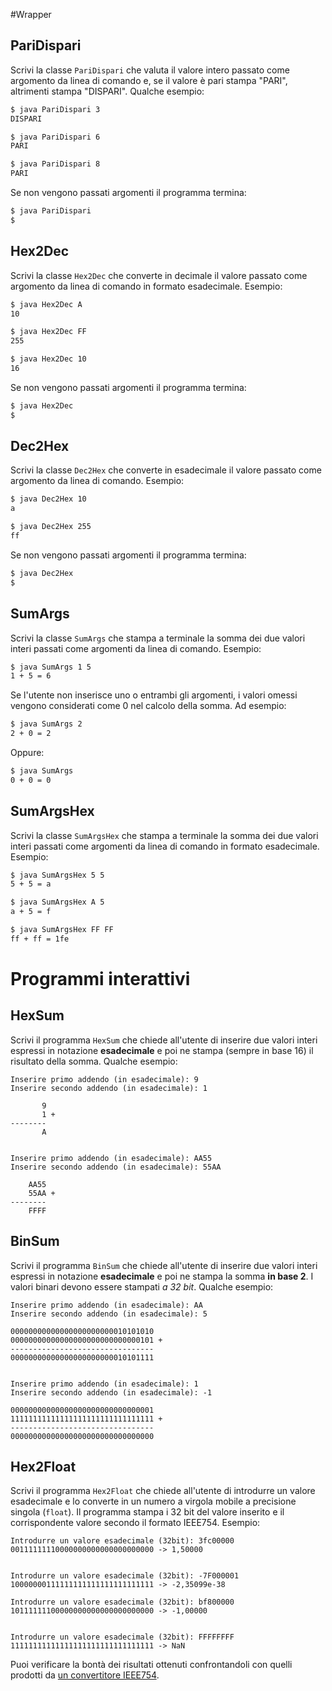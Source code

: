 #Wrapper

## PariDispari
Scrivi la classe `PariDispari` che valuta il valore intero passato come argomento da linea di comando e, se il valore è pari stampa "PARI", altrimenti stampa "DISPARI". Qualche esempio:

~~~bash
$ java PariDispari 3
DISPARI
~~~

~~~bash
$ java PariDispari 6
PARI
~~~

~~~bash
$ java PariDispari 8
PARI
~~~


Se non vengono passati argomenti il programma termina:

~~~bash
$ java PariDispari
$
~~~


## Hex2Dec
Scrivi la classe `Hex2Dec` che converte in decimale il valore passato come argomento da linea di comando in formato esadecimale. Esempio:

~~~bash
$ java Hex2Dec A
10
~~~

~~~bash
$ java Hex2Dec FF
255
~~~

~~~bash
$ java Hex2Dec 10
16
~~~

Se non vengono passati argomenti il programma termina:

~~~bash
$ java Hex2Dec
$
~~~

## Dec2Hex
Scrivi la classe `Dec2Hex` che converte in esadecimale il valore passato come argomento da linea di comando. Esempio:

~~~bash
$ java Dec2Hex 10
a
~~~

~~~bash                                                                                                               
$ java Dec2Hex 255
ff
~~~

Se non vengono passati argomenti il programma termina:

~~~bash
$ java Dec2Hex
$
~~~

## SumArgs

Scrivi la classe `SumArgs` che stampa a terminale la somma dei due valori interi passati come argomenti da linea di comando. Esempio:

~~~bash
$ java SumArgs 1 5
1 + 5 = 6
~~~

Se l'utente non inserisce uno o entrambi gli argomenti, i valori omessi vengono considerati come 0 nel calcolo della somma. Ad esempio:

~~~bash
$ java SumArgs 2
2 + 0 = 2
~~~

Oppure:

~~~bash
$ java SumArgs
0 + 0 = 0
~~~

## SumArgsHex

Scrivi la classe `SumArgsHex` che stampa a terminale la somma dei due valori interi passati come argomenti da linea di comando in formato esadecimale. Esempio:

~~~bash
$ java SumArgsHex 5 5
5 + 5 = a
~~~

~~~bash
$ java SumArgsHex A 5
a + 5 = f
~~~

~~~bash
$ java SumArgsHex FF FF
ff + ff = 1fe
~~~

# Programmi interattivi

## HexSum

Scrivi il programma `HexSum` che chiede all'utente di inserire due valori interi espressi in notazione **esadecimale** e poi ne stampa (sempre in base 16) il risultato della somma. Qualche esempio:

~~~text
Inserire primo addendo (in esadecimale): 9
Inserire secondo addendo (in esadecimale): 1

       9
       1 +
--------
       A
       
       
Inserire primo addendo (in esadecimale): AA55
Inserire secondo addendo (in esadecimale): 55AA

    AA55
    55AA +
--------
    FFFF
~~~

## BinSum

Scrivi il programma `BinSum` che chiede all'utente di inserire due valori interi espressi in notazione **esadecimale** e poi ne stampa la somma **in base 2**. I valori binari devono essere stampati *a 32 bit*. Qualche esempio:

~~~text
Inserire primo addendo (in esadecimale): AA
Inserire secondo addendo (in esadecimale): 5

00000000000000000000000010101010
00000000000000000000000000000101 +
--------------------------------
00000000000000000000000010101111


Inserire primo addendo (in esadecimale): 1
Inserire secondo addendo (in esadecimale): -1

00000000000000000000000000000001
11111111111111111111111111111111 +
--------------------------------
00000000000000000000000000000000
~~~

## Hex2Float
Scrivi il programma `Hex2Float` che chiede all'utente di introdurre un valore esadecimale e lo converte in un numero a virgola mobile a precisione singola (`float`). Il programma stampa i 32 bit del valore inserito e il corrispondente valore secondo il formato IEEE754. Esempio:

~~~text
Introdurre un valore esadecimale (32bit): 3fc00000
00111111110000000000000000000000 -> 1,50000


Introdurre un valore esadecimale (32bit): -7F000001
10000000111111111111111111111111 -> -2,35099e-38

Introdurre un valore esadecimale (32bit): bf800000
10111111100000000000000000000000 -> -1,00000


Introdurre un valore esadecimale (32bit): FFFFFFFF
11111111111111111111111111111111 -> NaN
~~~

Puoi verificare la bontà dei risultati ottenuti confrontandoli con quelli prodotti da [un convertitore IEEE754](http://www.h-schmidt.net/FloatConverter/IEEE754.html).
